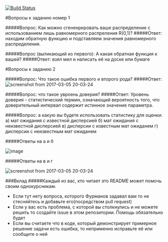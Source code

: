 [![Build Status](https://travis-ci.org/Sammers21/math_stat_python.svg?branch=master)](https://travis-ci.org/Sammers21/math_stat_python)

#Вопросы к заданию номер 1

#####Вопрос: Как можно сгененрировать ваше распределение с использованием лишь равномерного распреления R(0,1)?
#####Ответ: находим обратную функцию и подставляем значения равномерного распределения.

#####Вопрос (вытикающий из первого): А какая обратная функция к вашей?
#####Ответ: взял мел и написать её на доске или бумаге

#Вопросы к заданию 2

#####Вопрос: Что такое ошибка первого и второго рода?
#####Ответ: 
![screenshot from 2017-03-05 20-03-24](https://cloud.githubusercontent.com/assets/16746106/23590024/ab9cb1fa-01e9-11e7-8114-247f18ef362d.png)

#####Вопрос: что такое увроень доверия?
#####Ответ: Уровень доверия - статистический термин, означающий вероятность того, что доверительный интервал содержит истинное значение параметра.

#####Вопрос: а какую вы будете использовать статистику для оценки:
			a) мат ожидания с известной дисперсией
			б) мат ожидания с неизвестной дисперсией
			в) дисперсии с известным мат ожиданем
			г) дисперсии с неизвестным мат ожиданем
	
#####Ответы на a и б

![image](https://cloud.githubusercontent.com/assets/16746106/23589495/42427c94-01df-11e7-8291-6169fdc557a0.png)

#####Ответы на в и г

![screenshot from 2017-03-05 20-03-24](https://cloud.githubusercontent.com/assets/16746106/23589484/0e09ba3c-01df-11e7-934a-f6787ce6a1ea.png)

###Вклад
#####Каждый из вас, кто читает это README может помочь своим однокурсникам.
- Если тут нету вопроса, которого Фурманов задавал вам то не стесняйтесь и добавьте его(посредством pull request)
- Если у вас есть проблема, с которой вы столкнулись и не можете решить то создайте issue в этом репозитории. Помощь обязательно будет
- Если вы считаете что в коде, который демонстрирует примерное решение задачи есть ошибка, то неприменно исправьте её или сообщите о ней

